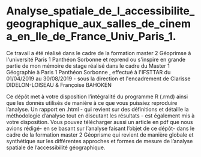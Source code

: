 # Analyse_spatiale_de_l_accessibilite_geographique_aux_salles_de_cinema_en_Ile_de_France_Univ_Paris_1.
Ce travail a été réalisé dans le cadre de la formation master 2 Géoprimse  à l'université Paris 1 Panthéon Sorbonne et reprend ou s'inspire en grande partie de mon mémoire de stage réalisé dans le cadre du Master 1 Géographie à Paris 1 Panthéon Sorbonne , effectué à l'IFSTTAR  du 01/04/2019 au 30/08/2019 - sous la direction et l'encadrement de Clarisse DIDELON-LOISEAU  &amp; Françoise BAHOKEN 

Ce dépôt met à votre disposition l’intégralité du programme R (.rmd) ainsi que les donnés utilisés de manière à ce que vous puissiez reproduire l’analyse. Un rapport en .html - qui revient sur des définitions et détaille la méthodologie d’analyse tout en discutant les résultats - est également mis à votre disposition. Vous pouvez télécharger aussi un article en pdf que nous avions rédigé- en se basant sur l’analyse faisant l’objet de ce dépôt- dans le cadre de la formation master 2 Géoprisme qui revient de manière globale et synthétique sur les différentes approches et formes de mesure de l’analyse spatiale de l’accessibilité géographique. 
